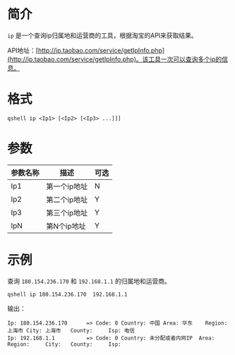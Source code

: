# 简介
`ip` 是一个查询ip归属地和运营商的工具，根据淘宝的API来获取结果。

API地址：[http://ip.taobao.com/service/getIpInfo.php](http://ip.taobao.com/service/getIpInfo.php)。该工具一次可以查询多个ip的信息。

# 格式
```
qshell ip <Ip1> [<Ip2> [<Ip3> ...]]]
```

# 参数
|参数名称|描述|可选|
|----|----------|---|
|Ip1|第一个ip地址|N|
|Ip2|第二个ip地址|Y|
|Ip3|第三个ip地址|Y|
|IpN|第N个ip地址|Y|

# 示例
查询 `180.154.236.170` 和 `192.168.1.1` 的归属地和运营商。
```
qshell ip 180.154.236.170  192.168.1.1
```

输出：
```
Ip: 180.154.236.170      => Code: 0	Country: 中国	Area: 华东	Region: 上海市	City: 上海市	County: 	Isp: 电信
Ip: 192.168.1.1          => Code: 0	Country: 未分配或者内网IP	Area: 	Region: 	City: 	County: 	Isp:
```